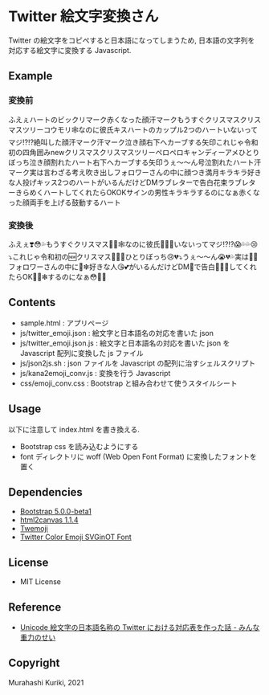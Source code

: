 # Twitter 絵文字変換さん
Twitter の絵文字をコピペすると日本語になってしまうため, 
日本語の文字列を対応する絵文字に変換する Javascript. 

## Example
### 変換前
ふえぇハートのビックリマーク赤くなった顔汗マークもうすぐクリスマスクリスマスツリーコウモリ🕸なのに彼氏キスハートのカップル2つのハートいないってマジ!?!?絶叫した顔汗マーク汗マーク泣き顔右下へカーブする矢印これじゃ令和初の四角囲みnewクリスマスクリスマスツリーペロペロキャンディーアメひとりぼっち泣き顔割れたハート右下へカーブする矢印うぇ〜〜ん号泣割れたハート汗マーク実は言わざる考え吹き出しフォロワーさんの中に顔つき満月キラキラ好きな人投げキッス2つのハートがいるんだけどDMラブレターで告白花束ラブレターきらめくハートしてくれたらOKOKサインの男性キラキラするのになぁ赤くなった顔両手を上げる鼓動するハート

### 変換後
ふえぇ❣️😳💦もうすぐクリスマス🎄🦇🕸なのに彼氏💏💑💕いないってマジ!?!?😱💦💦😢⤵️これじゃ令和初の🆕クリスマス🎄🍭🍬ひとりぼっち😢💔⤵️うぇ〜〜ん😭💔💦実は🙊💭フォロワーさんの中に🌝❇好きな人😘💕がいるんだけどDM💌で告白💐💌💖してくれたらOK🙆‍♂️❇するのになぁ😳🙌💓

## Contents
* sample.html : アプリページ
* js/twitter_emoji.json : 絵文字と日本語名の対応を書いた json
* js/twitter_emoji.json.js : 絵文字と日本語名の対応を書いた json を Javascript 配列に変換した js ファイル
* js/json2js.sh : json ファイルを Javascript の配列に治すシェルスクリプト
* js/kana2emoji_conv.js : 変換を行う Javascript
* css/emoji_conv.css : Bootstrap と組み合わせて使うスタイルシート

## Usage
以下に注意して index.html を書き換える. 
* Bootstrap css を読み込むようにする
* font ディレクトリに woff (Web Open Font Format) に変換したフォントを置く

## Dependencies
* [Bootstrap 5.0.0-beta1](https://getbootstrap.com)
* [html2canvas 1.1.4](https://html2canvas.hertzen.com)
* [Twemoji](https://github.com/twitter/twemoji)
* [Twitter Color Emoji SVGinOT Font](https://github.com/eosrei/twemoji-color-font)

## License
* MIT License

## Reference
* [Unicode 絵文字の日本語名称の Twitter における対応表を作った話 - みんな重力のせい](https://log.mkuriki.com/unicode-emoji-jp-convert/)

## Copyright
Murahashi Kuriki, 2021
